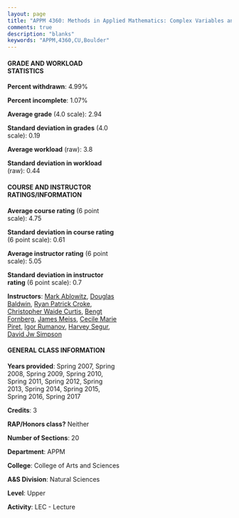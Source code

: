 ```yaml
---
layout: page
title: "APPM 4360: Methods in Applied Mathematics: Complex Variables and Applications Statistics"
comments: true
description: "blanks"
keywords: "APPM,4360,CU,Boulder"
---
```

<head>
<script src="https://ajax.googleapis.com/ajax/libs/jquery/2.1.3/jquery.min.js"></script>
<script src="https://dl.dropboxusercontent.com/s/pc42nxpaw1ea4o9/highcharts.js?dl=0"></script>
<!-- <script src="../assets/js/highcharts.js"></script> -->
<style type="text/css">@font-face {
	font-family: "Bebas Neue";
	src: url(https://www.filehosting.org/file/details/544349/BebasNeue Regular.otf) format("opentype");
	}
	h1.Bebas { 
		font-family: "Bebas Neue", Verdana, Tahoma;
	}
</style>
</head>
<body>
	<div id="container" style="float: right; width: 45%; height: 88%; margin-left: 2.5%; margin-right: 2.5%;"></div>
	<script language="JavaScript">
		$(document).ready(function() {
		var chart = {type: 'column'};
		var title = {text: 'Grade Distribution'};
		var xAxis = {categories: ['A','B','C','D','F'],crosshair: true};
		var yAxis = {min: 0,title: {text: 'Percentage'}};
		var tooltip = {headerFormat: '<center><b><span style="font-size:20px">{point.key}</span></b></center>',
		               pointFormat: '<td style="padding:0"><b>{point.y:.1f}%</b></td>',
		               footerFormat: '</table>',shared: true,useHTML: true};
		var plotOptions = {column: {pointPadding: 0.0,borderWidth: 0}};  
		var credits = {enabled: false};var series= [{name: 'Percent',data: [31.95,41.36,19.58,3.97,3.14,]}];
		var json = {};
		json.chart = chart;
		json.title = title;
		json.tooltip = tooltip;
		json.xAxis = xAxis;
		json.yAxis = yAxis;  
		json.series = series;
		json.plotOptions = plotOptions;  
		json.credits = credits;
		$('#container').highcharts(json);
	});
	</script>
</body>
			   
#### GRADE AND WORKLOAD STATISTICS

**Percent withdrawn**: 4.99%

**Percent incomplete**: 1.07%

**Average grade** (4.0 scale): 2.94

**Standard deviation in grades** (4.0 scale): 0.19

**Average workload** (raw): 3.8

**Standard deviation in workload** (raw): 0.44

#### COURSE AND INSTRUCTOR RATINGS/INFORMATION

**Average course rating** (6 point scale): 4.75

**Standard deviation in course rating** (6 point scale): 0.61

**Average instructor rating** (6 point scale): 5.05

**Standard deviation in instructor rating** (6 point scale): 0.7

**Instructors**: <a href='../../instructors/Mark_Ablowitz'>Mark Ablowitz</a>, <a href='../../instructors/Douglas_Baldwin'>Douglas Baldwin</a>, <a href='../../instructors/Ryan_Patrick_Croke'>Ryan Patrick Croke</a>, <a href='../../instructors/Christopher_Waide_Curtis'>Christopher Waide Curtis</a>, <a href='../../instructors/Bengt_Fornberg'>Bengt Fornberg</a>, <a href='../../instructors/James_Meiss'>James Meiss</a>, <a href='../../instructors/Cecile_Marie_Piret'>Cecile Marie Piret</a>, <a href='../../instructors/Igor_Rumanov'>Igor Rumanov</a>, <a href='../../instructors/Harvey_Segur'>Harvey Segur</a>, <a href='../../instructors/David_Jw_Simpson'>David Jw Simpson</a>

#### GENERAL CLASS INFORMATION

**Years provided**: Spring 2007, Spring 2008, Spring 2009, Spring 2010, Spring 2011, Spring 2012, Spring 2013, Spring 2014, Spring 2015, Spring 2016, Spring 2017

**Credits**: 3

**RAP/Honors class?** Neither

**Number of Sections**: 20

**Department**: APPM

**College**: College of Arts and Sciences

**A&S Division**: Natural Sciences

**Level**: Upper

**Activity**: LEC - Lecture
